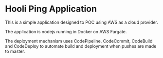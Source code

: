 # Hooli Ping Application
This is a simple application designed to POC using AWS as a cloud provider.

The application is nodejs running in Docker on AWS Fargate.

The deployment mechanism uses CodePipeline, CodeCommit, CodeBuild and CodeDeploy to automate build and deployment when pushes are made to master. 